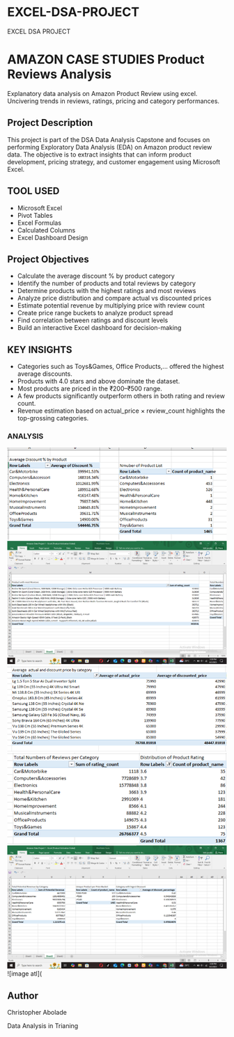 # EXCEL-DSA-PROJECT
EXCEL DSA PROJECT

# AMAZON CASE STUDIES Product Reviews Analysis
Explanatory data analysis on Amazon Product Review using excel. Uncivering trends in reviews, ratings, pricing and category performances.

## Project Description
This project is part of the DSA Data Analysis Capstone and focuses on performing Exploratory Data Analysis (EDA) on Amazon product review data. The objective is to extract insights that can inform product development, pricing strategy, and customer engagement using Microsoft Excel.

## TOOL USED
- Microsoft Excel
- Pivot Tables
- Excel Formulas
- Calculated Columns
- Excel Dashboard Design

## Project Objectives
- Calculate the average discount % by product category
- Identify the number of products and total reviews by category
- Determine products with the highest ratings and most reviews
- Analyze price distribution and compare actual vs discounted prices
- Estimate potential revenue by multiplying price with review count
- Create price range buckets to analyze product spread
- Find correlation between ratings and discount levels
- Build an interactive Excel dashboard for decision-making

## KEY INSIGHTS
- Categories such as Toys&Games, Office Products,... offered the highest average discounts.
- Products with 4.0 stars and above dominate the dataset.
- Most products are priced in the ₹200–₹500 range.
- A few products significantly outperform others in both rating and review count.
- Revenue estimation based on actual_price × review_count highlights the top-grossing categories.

### ANALYSIS
![image atl](https://github.com/chrisblu15/EXCEL-DSA-PROJECT/blob/2607c669416ec826957e9d337b0a40c203b94676/Screenshot%20Pivot%20Table.png)
![image atl](https://github.com/chrisblu15/EXCEL-DSA-PROJECT/blob/e8aa113b9f89e30e95d7b6ebb3ea4c2745110664/Screenshot%202025-08-02%20153938.png)
![image atl](https://github.com/chrisblu15/EXCEL-DSA-PROJECT/blob/4d4d99290af2d5da6e143c6508f6c7550270d6f8/Screenshot%20Pivot%20Table%202.png)
![image atl](https://github.com/chrisblu15/EXCEL-DSA-PROJECT/blob/fc3cd280555c65c01154f363c209131ab03cc73a/Screenshot%20Pivot%20Table%203.png)
![image atl](https://github.com/chrisblu15/EXCEL-DSA-PROJECT/blob/d5b424bc889a9ce90e32463f854fa406023b2645/Screenshot%20Pivot%20Table%204.png)
![image atl](
## Author
Christopher Abolade

Data Analysis in Trianing
